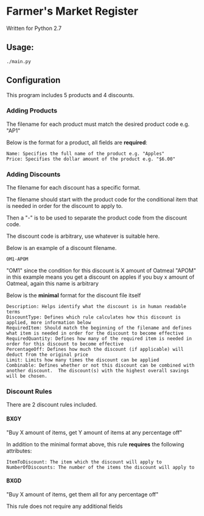 # Farmer's Market Register

Written for Python 2.7

## Usage:

```
./main.py
```

## Configuration

This program includes 5 products and 4 discounts.

### Adding Products

The filename for each product must match the desired product code e.g. "AP1"

Below is the format for a product, all fields are **required**:

```
Name: Specifies the full name of the product e.g. "Apples"
Price: Specifies the dollar amount of the product e.g. "$6.00"
```

### Adding Discounts
The filename for each discount has a specific format.

The filename should start with the product code for the conditional item that is needed in order for the discount to apply to.

Then a "-" is to be used to separate the product code from the discount code.

The discount code is arbitrary, use whatever is suitable here.

Below is an example of a discount filename.

```
OM1-APOM
```

"OM1" since the condition for this discount is X amount of Oatmeal
"APOM" in this example means you get a discount on apples if you buy x amount of Oatmeal, again this name is arbitrary

Below is the **minimal** format for the discount file itself

```
Description: Helps identify what the discount is in human readable terms
DiscountType: Defines which rule calculates how this discount is applied, more information below
RequiredItem: Should match the beginning of the filename and defines what item is needed in order for the discount to become effective
RequiredQuantity: Defines how many of the required item is needed in order for this discount to become effective
PercentageOff: Defines how much the discount (if applicable) will deduct from the original price
Limit: Limits how many times the discount can be applied
Combinable: Defines whether or not this discount can be combined with another discount.  The discount(s) with the highest overall savings will be chosen.
```

### Discount Rules

There are 2 discount rules included.

#### BXGY

"Buy X amount of items, get Y amount of items at any percentage off"

In addition to the minimal format above, this rule **requires** the following attributes:

```
ItemToDiscount: The item which the discount will apply to
NumberOfDiscounts: The number of the items the discount will apply to
```

#### BXGD

"Buy X amount of items, get them all for any percentage off"

This rule does not require any additional fields

